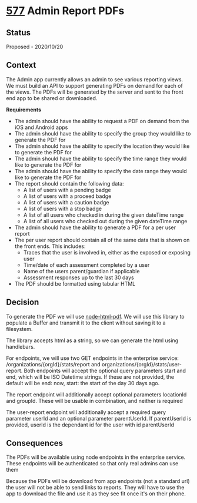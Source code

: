 
#  [577](https://github.com/OPN-Technologies/services/issues/557) Admin Report PDFs

## Status

Proposed - 2020/10/20

## Context

The Admin app currently allows an admin to see various reporting views. We must build an API to support generating PDFs on demand for each of the views. The PDFs will be generated by the server and sent to the front end app to be shared or downloaded.

**Requirements**
- The admin should have the ability to request a PDF on demand from the iOS and Android apps
- The admin should have the ability to specify the group they would like to generate the PDF for
- The admin should have the ability to specify the location they would like to generate the PDF for
- The admin should have the ability to specify the time range they would like to generate the PDF for
- The admin should have the ability to specify the date range they would like to generate the PDF for
- The report should contain the following data:
    - A list of users with a pending badge
    - A list of users with a proceed badge
    - A list of users with a caution badge
    - A list of users with a stop badge
    - A list of all users who checked in during the given dateTime range
    - A list of all users who checked out during the given dateTime range
- The admin should have the ability to generate a PDF for a per user report
- The per user report should contain all of the same data that is shown on the front ends. This includes:
    - Traces that the user is involved in, either as the exposed or exposing user
    - Time/date of each assessment completed by a user
    - Name of the users parent/guardian if applicable
    - Assessment responses up to the last 30 days
- The PDF should be formatted using tabular HTML

## Decision

To generate the PDF we will use [node-html-pdf](https://github.com/marcbachmann/node-html-pdf). We will use this library to populate a Buffer and transmit it to the client without saving it to a filesystem.

The library accepts html as a string, so we can generate the html using handlebars.

For endpoints, we will use two GET endpoints in the enterprise service: /organizations/{orgId}/stats/report and organizations/{orgId}/stats/user-report. Both endpoints will accept the optional query parameters start and end, which will be ISO Datetime strings. If these are not provided, the default will be end: now, start: the start of the day 30 days ago.

The report endpoint will additionally accept optional parameters locationId and groupId. These will be usable in combination, and neither is required

The user-report endpoint will additionally accept a required query parameter userId and an optional parameter parentUserId. If parentUserId is provided, userId is the dependant id for the user with id parentUserId

## Consequences

The PDFs will be available using node endpoints in the enterprise service. These endpoints will be authenticated so that only real admins can use them

Because the PDFs will be download from app endpoints (not a standard url) the user will not be able to send links to reports. They will have to use the app to download the file and use it as they see fit once it's on their phone.